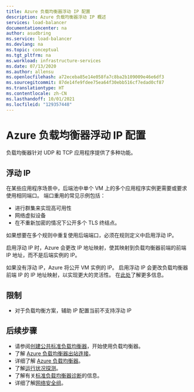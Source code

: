 ```yaml
---
title: Azure 负载均衡器浮动 IP 配置
description: Azure 负载均衡器浮动 IP 概述
services: load-balancer
documentationcenter: na
author: asudbring
ms.service: load-balancer
ms.devlang: na
ms.topic: conceptual
ms.tgt_pltfrm: na
ms.workload: infrastructure-services
ms.date: 07/13/2020
ms.author: allensu
ms.openlocfilehash: a72eceba85e14e058fa7c8ba2b109009e46e6df3
ms.sourcegitcommit: 87de14fe9fdee75ea64f30ebb516cf7edad0cf87
ms.translationtype: HT
ms.contentlocale: zh-CN
ms.lasthandoff: 10/01/2021
ms.locfileid: "129357448"
---
```

# <a name="azure-load-balancer-floating-ip-configuration"></a>Azure 负载均衡器浮动 IP 配置

负载均衡器针对 UDP 和 TCP 应用程序提供了多种功能。

## <a name="floating-ip"></a>浮动 IP

在某些应用程序场景中，后端池中单个 VM 上的多个应用程序实例更需要或要求使用相同端口。 端口重用的常见示例包括： 
- 进行群集来实现高可用性
- 网络虚拟设备
- 在不重新加密的情况下公开多个 TLS 终结点。 

如果想要在多个规则中重复使用后端端口，必须在规则定义中启用浮动 IP。

启用浮动 IP 时，Azure 会更改 IP 地址映射，使其映射到负载均衡器前端的前端 IP 地址，而不是后端实例的 IP。 

如果没有浮动 IP，Azure 将公开 VM 实例的 IP。 启用浮动 IP 会更改负载均衡器前端 IP 的 IP 地址映射，以实现更大的灵活性。 在[此处](load-balancer-multivip-overview.md)了解更多信息。

## <a name="limitations"></a><a name = "limitations"></a>限制

- 对于负载均衡方案，辅助 IP 配置当前不支持浮动 IP

## <a name="next-steps"></a>后续步骤

- 请参阅[创建公共标准负载均衡器](quickstart-load-balancer-standard-public-portal.md)，开始使用负载均衡器。
- 了解 [Azure 负载均衡器出站连接](load-balancer-outbound-connections.md)。
- 详细了解 [Azure 负载均衡器](load-balancer-overview.md)。
- 了解[运行状况探测](load-balancer-custom-probe-overview.md)。
- 了解有关[标准负载均衡器诊断](load-balancer-standard-diagnostics.md)的信息。
- 详细了解[网络安全组](../virtual-network/network-security-groups-overview.md)。
